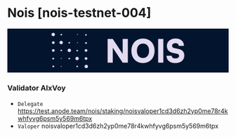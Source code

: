 # Nois [nois-testnet-004]
![Nois](https://github.com/Voynitskiy/Voynitskiy/blob/main/testnet/Nois/Nois.png)
### Validator AlxVoy
* `Delegate` https://test.anode.team/nois/staking/noisvaloper1cd3d6zh2yp0me78r4kwhfyvg6psm5y569m6tpx
* `Valoper` noisvaloper1cd3d6zh2yp0me78r4kwhfyvg6psm5y569m6tpx
